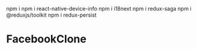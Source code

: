 npm i
npm i react-native-device-info
npm i i18next
npm i redux-saga
npm i @reduxjs/toolkit
npm i redux-persist

# FacebookClone